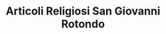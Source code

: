 ---
title: "Articoli Religiosi San Giovanni Rotondo"
url: /santo-tomas/articoli-religiosi-san-giovanni-rotondo/
shop: religion
---